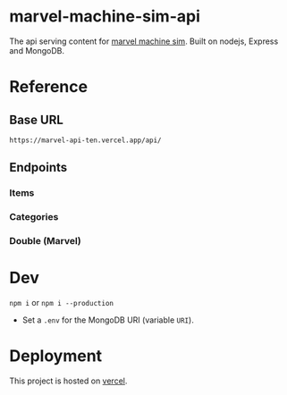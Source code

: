 # marvel-machine-sim-api

The api serving content for [marvel machine sim](https://github.com/Aearsears/marvel_machine_sim). Built on nodejs, Express and MongoDB.

# Reference

## Base URL
``https://marvel-api-ten.vercel.app/api/``

## Endpoints

### Items

### Categories

### Double (Marvel)

# Dev
``npm i`` or ``npm i --production``
- Set a ``.env`` for the MongoDB URI (variable ``URI``).

# Deployment
This project is hosted on [vercel](https://vercel.com/home).
